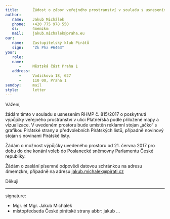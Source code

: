 ```yaml
---
title:      Žádost o zábor veřejného prostranství v souladu s usnesením č. 815/2017 RHMP
author:
   name:    Jakub Michálek
   phone:   +420 775 978 550
   ds:      4memzkm
   mail:    jakub.michalek@praha.eu
our:
   name:    Zastupitelský klub Pirátů
   sign:    "Zk Pha #6463"
your:
   role:    
   name:    
      -     Městská část Praha 1
   address:
      -     Vodičkova 18, 627
      -     110 00, Praha 1
sendby:     mail
style:      letter
---
```


Vážení,

žádám tímto v souladu s usnesením RHMP č. 815/2017 o poskytnutí výpůjčky veřejného prostranství v ulici Platnéřská podle přiložené mapy a vizualizace. V uvedeném prostoru bude umístěn reklamní stojan „áčko“ s grafikou Pirátské strany a předvolebních Pirátských listů, případně novinový stojan s novinami Pirátské listy.

Žádám o možnost výpůjčky uvedeného prostoru od 21. června 2017 pro dobu do dne konání voleb do Poslanecké sněmovny Parlamentu České republiky. 

Žádám o zaslání písemné odpovědi datovou schránkou na adresu 4memzkm, případně na adresu jakub.michalek@pirati.cz

Děkuji

---
signature: 
  - Mgr. et Mgr. Jakub Michálek
  - místopředseda České pirátské strany
abbr:       jakub
...
